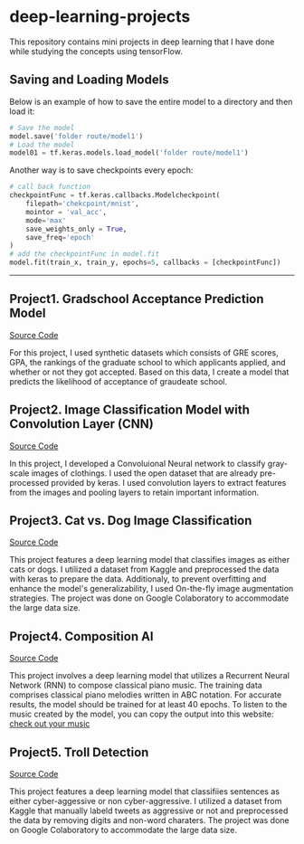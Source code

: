 # deep-learning-projects

This repository contains mini projects in deep learning that I have done while studying the concepts using tensorFlow.

## Saving and Loading Models

Below is an example of how to save the entire model to a directory and then load it:

```python
# Save the model
model.save('folder route/model1')
# Load the model
model01 = tf.keras.models.load_model('folder route/model1')
```

Another way is to save checkpoints every epoch:

```python
# call back function
checkpointFunc = tf.keras.callbacks.Modelcheckpoint(
    filepath='chekcpoint/mnist',
    mointor = 'val_acc',
    mode='max'
    save_weights_only = True,
    save_freq='epoch'
)
# add the checkpointFunc in model.fit
model.fit(train_x, train_y, epochs=5, callbacks = [checkpointFunc])
```

---

## Project1. Gradschool Acceptance Prediction Model

[Source Code](https://github.com/nadia506/deep-learning-projects/tree/main/Gradschool-Acceptance-Probability)

For this project, I used synthetic datasets which consists of GRE scores, GPA, the rankings of the graduate school to which applicants applied, and whether or not they got accepted. Based on this data, I create a model that predicts the likelihood of acceptance of graudeate school.

## Project2. Image Classification Model with Convolution Layer (CNN)

[Source Code](https://github.com/nadia506/deep-learning-projects/tree/main/Image-Classification-Clothing)

In this project, I developed a Convoluional Neural network to classify gray-scale images of clothings. I used the open dataset that are already pre-processed provided by keras. I used convolution layers to extract features from the images and pooling layers to retain important information.

## Project3. Cat vs. Dog Image Classification

[Source Code](https://github.com/nadia506/deep-learning-projects/tree/main/Image-Classification-CatDog)

This project features a deep learning model that classifies images as either cats or dogs. I utilized a dataset from Kaggle and preprocessed the data with keras to prepare the data. Additionaly, to prevent overfitting and enhance the model's generalizability, I used On-the-fly image augmentation strategies. The project was done on Google Colaboratory to accommodate the large data size.

## Project4. Composition AI

[Source Code](https://github.com/nadia506/deep-learning-projects/tree/main/Composition-AI)

This project involves a deep learning model that utilizes a Recurrent Neural Network (RNN) to compose classical piano music. The training data comprises classical piano melodies written in ABC notation. For accurate results, the model should be trained for at least 40 epochs. To listen to the music created by the model, you can copy the output into this website: [check out your music](http://www.tradtunedb.org.uk/#/editor)

## Project5. Troll Detection

[Source Code](https://github.com/nadia506/deep-learning-projects/tree/main/Troll-Detection)

This project features a deep learning model that classifiies sentences as either cyber-aggessive or non cyber-aggressive. I utilized a dataset from Kaggle that manually labeld tweets as aggressive or not and preprocessed the data by removing digits and non-word charaters. The project was done on Google Colaboratory to accommodate the large data size.
